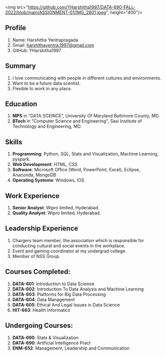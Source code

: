 <img src="https://github.com/YHarshitha1997/DATA-690-FALL-2022/blob/main/ASSIGNMENT-01/IMG_2801.jpeg", height="400"/>
## Profile
1. Name: Harshitha Yentrapragada
2. Gmail: harshithayentra.1997@gmail.com
3. GitHub: YHarshitha1997

## Summary
1. I love communicating with people in different cultures and environments.
2. Want to be a future data scentist.
3. Flexible to work in any place.

## Education
1. **MPS** in "DATA SCEINCE", University Of Maryland Baltimore County, MD.
2. **BTech** in "Computer Science and Engineering", Sasi Institute of Technology and Engineering, MD.

## Skills
1. **Programming**: Python, SQL, Stats and Visualization, Machine Learning, pyspark.
2. **Web Development**: HTML, CSS
3. **Software**: Microsoft Office (Word, PowerPoint, Excel), Eclipse, Anaconda, MongoDB
4. **Operating Systems**: Windows, IOS

## Work Experience
1. **Senior Analyst**: Wipro limited, Hyderabad.
2. **Quality Analyst**: Wipro limited, Hyderabad.

## Leadership Experience
1. Chargers team member, the association which is responsible for conducting cultural and social events in the workplace.
2. Event and gaming coordinator at my undergrad college.
3. Member of NSS Group.

## Courses Completed:
1. **DATA-601**: Introduction to Data Science
2. **DATA-602**: Introduction To Data Analysis and Machine Learning
3. **DATA-603**: Platforms for Big Data Processing
4. **DATA-604**: Data Management
5. **DATA-605**: Ethical And Legal Issues in Data Science
6. **HIT-663**: Health Informatics

## Undergoing Courses:
1. **DATA-690**: Stats & Visualization
2. **DATA-690**: Artificial Intelligence Pract
3. **ENM-652**: Management, Leadership and Communication
